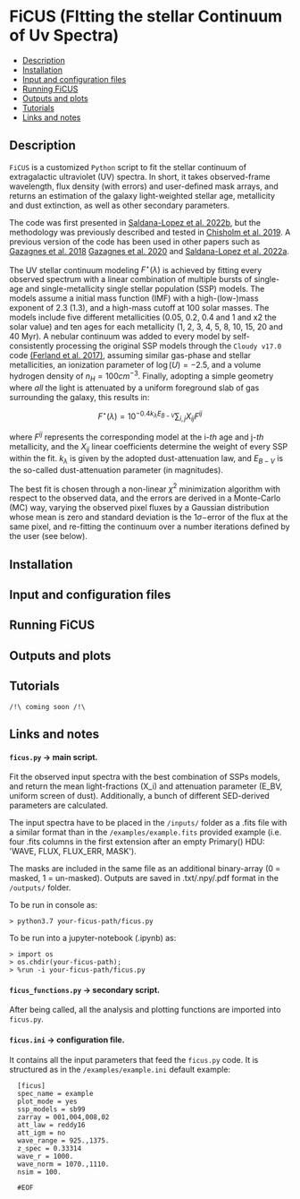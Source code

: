 # FiCUS (FItting the stellar Continuum of Uv Spectra)

- [Description](https://github.com/asalda/FiCUS/edit/main/README.md#description)
- [Installation](https://github.com/asalda/FiCUS/edit/main/README.md#install)
- [Input and configuration files](https://github.com/asalda/FiCUS/edit/main/README.md#the-input-and-configuration-files)
- [Running FiCUS](https://github.com/asalda/FiCUS/edit/main/README.md#running-ficus)
- [Outputs and plots](https://github.com/asalda/FiCUS/edit/main/README.md#outputs0-and-plots)
- [Tutorials](https://github.com/asalda/FiCUS/edit/main/README.md#tutorials)
- [Links and notes](https://github.com/asalda/FiCUS/edit/main/README.md#links-and-notes)


## Description

`FiCUS` is a customized `Python` script to fit the stellar continuum of extragalactic ultraviolet (UV) spectra. In short, it takes observed-frame wavelength, flux density (with errors) and user-defined mask arrays, and returns an estimation of the galaxy light-weighted stellar age, metallicity and dust extinction, as well as other secondary parameters. 

The code was first presented in [Saldana-Lopez et al. 2022b](https://ui.adsabs.harvard.edu/abs/2022arXiv221101351S/abstract), but the methodology was previously described and tested in [Chisholm et al. 2019](https://ui.adsabs.harvard.edu/abs/2022arXiv221101351S/abstract). A previous version of the code has been used in other papers such as [Gazagnes et al. 2018](https://ui.adsabs.harvard.edu/abs/2018A%26A...616A..29G/abstract) [Gazagnes et al. 2020](https://ui.adsabs.harvard.edu/abs/2020A%26A...639A..85G/abstract) and [Saldana-Lopez et al. 2022a](https://ui.adsabs.harvard.edu/abs/2022A%26A...663A..59S/abstract). 

The UV stellar continuum modeling $F^{\star}(\lambda)$ is achieved by fitting every observed spectrum with a linear combination of multiple bursts of single-age and single-metallicity single stellar population (SSP) models. The models assume a initial mass function (IMF) with a high-(low-)mass exponent of 2.3 (1.3), and a high-mass cutoff at 100 solar masses. The models include five different metallicities (0.05, 0.2, 0.4 and 1 and x2 the solar value) and ten ages for each metallicity (1, 2, 3, 4, 5, 8, 10, 15, 20 and 40 Myr). A nebular continuum was added to every model by self-consistently processing the original SSP models through the `Cloudy v17.0` code [(Ferland et al. 2017)](https://ui.adsabs.harvard.edu/abs/2017RMxAA..53..385F/abstract), assuming similar gas-phase and stellar metallicities, an ionization parameter of $\log(U)=-2.5$, and a volume hydrogen density of $n_H = 100 cm^{-3}$. Finally, adopting a simple geometry where _all_ the light is attenuated by a uniform foreground slab of gas surrounding the galaxy, this results in: 

$$ F^{\star}(\lambda) = 10^{-0.4 k_{\lambda} E_{B-V}} \sum_{i,j} X_{ij} F^{ij} $$

where $F^{ij}$ represents the corresponding model at the i-_th_ age and j-_th_ metallicity, and the $X_{ij}$ linear coefficients determine the weight of every SSP within the fit. $k_{\lambda}$ is given by the adopted dust-attenuation law, and $E_{B-V}$ is the so-called dust-attenuation parameter (in magnitudes).

The best fit is chosen through a non-linear $\chi^2$ minimization algorithm with respect to the observed data, and the errors are derived in a Monte-Carlo (MC) way, varying the observed pixel fluxes by a Gaussian distribution whose mean is zero and standard deviation is the 1$\sigma-$error of the flux at the same pixel, and re-fitting the continuum over a number iterations defined by the user (see below).


## Installation

## Input and configuration files

## Running FiCUS

## Outputs and plots

## Tutorials

`/!\ coming soon /!\`

## Links and notes

#### ```ficus.py``` -> main script. 
 Fit the observed input spectra with the best combination of SSPs models, and return 
 the mean light-fractions (X_i) and attenuation parameter (E_BV, uniform screen of dust). 
 Additionally, a bunch of different SED-derived parameters are calculated. 
 
 The input spectra have to be placed in the ```/inputs/``` folder as a .fits file with 
 a similar format than in the ```/examples/example.fits``` provided example (i.e. four .fits columns 
 in the first extension after an empty Primary() HDU: 'WAVE, FLUX, FLUX_ERR, MASK'). 
 
 The masks are included in the same file as an additional binary-array (0 = masked, 1 = un-masked).
 Outputs are saved in .txt/.npy/.pdf format in the ```/outputs/``` folder.

 To be run in console as:
 ```
 > python3.7 your-ficus-path/ficus.py
 ```
 
 To be run into a jupyter-notebook (.ipynb) as:
 ```
 > import os
 > os.chdir(your-ficus-path);
 > %run -i your-ficus-path/ficus.py
 ```


#### ```ficus_functions.py``` -> secondary script. 
 After being called, all the analysis and plotting functions are imported into ```ficus.py```.


#### ```ficus.ini``` -> configuration file. 
 It contains all the input parameters that feed the ```ficus.py``` code.
 It is structured as in the ```/examples/example.ini``` default example:
 
 ```> less /examples/example.ini
   [ficus]
   spec_name = example
   plot_mode = yes
   ssp_models = sb99
   zarray = 001,004,008,02
   att_law = reddy16
   att_igm = no
   wave_range = 925.,1375.
   z_spec = 0.33314
   wave_r = 1000.
   wave_norm = 1070.,1110.
   nsim = 100.
   
   #EOF
 ```
 
 [^1]: https://trac.nublado.org/
